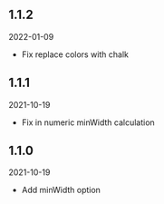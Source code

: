 ## 1.1.2
2022-01-09

- Fix replace colors with chalk

## 1.1.1
2021-10-19

- Fix in numeric minWidth calculation

## 1.1.0
2021-10-19

- Add minWidth option
